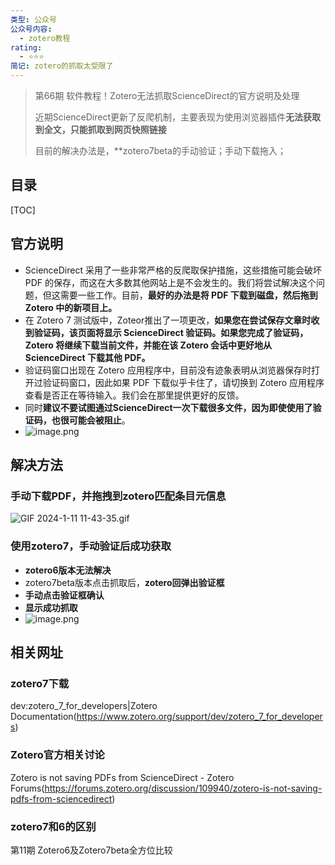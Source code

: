 ```yaml
---
类型: 公众号
公众号内容:
  - zotero教程
rating:
  - ⭐⭐⭐
简记: zotero的抓取太受限了
---
```


>第66期 软件教程！Zotero无法抓取ScienceDirect的官方说明及处理
>
>近期ScienceDirect更新了反爬机制，主要表现为使用浏览器插件**无法获取到全文，只能抓取到网页快照链接**
>
>目前的解决办法是，**zotero7beta的手动验证；手动下载拖入；

## 目录

[TOC]

## 官方说明

- ScienceDirect 采用了一些非常严格的反爬取保护措施，这些措施可能会破坏 PDF 的保存，而这在大多数其他网站上是不会发生的。我们将尝试解决这个问题，但这需要一些工作。目前，**最好的办法是将 PDF 下载到磁盘，然后拖到 Zotero 中的新项目上。**
- 在 Zotero 7 测试版中，Zoteor推出了一项更改，**如果您在尝试保存文章时收到验证码，该页面将显示 ScienceDirect 验证码。如果您完成了验证码，Zotero 将继续下载当前文件，并能在该 Zotero 会话中更好地从 ScienceDirect 下载其他 PDF。**
- 验证码窗口出现在 Zotero 应用程序中，目前没有迹象表明从浏览器保存时打开过验证码窗口，因此如果 PDF 下载似乎卡住了，请切换到 Zotero 应用程序查看是否正在等待输入。我们会在那里提供更好的反馈。
- 同时**建议不要试图通过ScienceDirect一次下载很多文件，因为即使使用了验证码，也很可能会被阻止**。
- ![image.png](https://pic-go-42.oss-cn-guangzhou.aliyuncs.com/img/202401111141660.png)

## 解决方法

### 手动下载PDF，并拖拽到zotero匹配条目元信息

![GIF 2024-1-11 11-43-35.gif](https://pic-go-42.oss-cn-guangzhou.aliyuncs.com/img/202401111143191.gif)

### 使用zotero7，手动验证后成功获取

- **zotero6版本无法解决**
- zotero7beta版本点击抓取后，**zotero回弹出验证框**
- **手动点击验证框确认**
- **显示成功抓取**
- ![image.png](https://pic-go-42.oss-cn-guangzhou.aliyuncs.com/img/202401111145148.png)

## 相关网址

### zotero7下载

dev:zotero_7_for_developers|Zotero Documentation(https://www.zotero.org/support/dev/zotero_7_for_developers)

### Zotero官方相关讨论

Zotero is not saving PDFs from ScienceDirect - Zotero Forums(https://forums.zotero.org/discussion/109940/zotero-is-not-saving-pdfs-from-sciencedirect)

### zotero7和6的区别

第11期 Zotero6及Zotero7beta全方位比较
